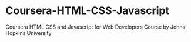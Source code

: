 # Coursera-HTML-CSS-Javascript
Coursera HTML CSS and Javascript for Web Developers Course by Johns Hopkins University
